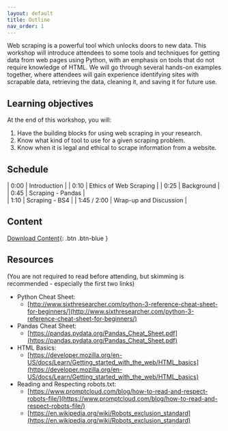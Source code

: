 ```yaml
---
layout: default
title: Outline
nav_order: 1
---
```


Web scraping is a powerful tool which unlocks doors to new data. This workshop will introduce attendees to some tools and techniques for getting data from web pages using Python, with an emphasis on tools that do not require knowledge of HTML. We will go through several hands-on examples together, where attendees will gain experience identifying sites with scrapable data, retrieving the data, cleaning it, and saving it for future use. 

## Learning objectives

At the end of this workshop, you will:
1. Have the building blocks for using web scraping in your research.
2. Know what kind of tool to use for a given scraping problem.
3. Know when it is legal and ethical to scrape information from a website.

## Schedule

| 0:00 | Introduction |
| 0:10 | Ethics of Web Scraping |
| 0:25 | Background |
| 0:45 | Scraping - Pandas |   
| 1:10 | Scraping - BS4 |
| 1:45 / 2:00 | Wrap-up and Discussion |


## Content

[Download Content](https://github.com/ubc-library-rc/intro-web-scraping-Python/raw/main/Notebooks%20%26%20File.zip){: .btn .btn-blue }



## Resources
(You are not required to read before attending, but skimming is recommended - especially the first two links)
* Python Cheat Sheet:
  * [http://www.sixthresearcher.com/python-3-reference-cheat-sheet-for-beginners/](http://www.sixthresearcher.com/python-3-reference-cheat-sheet-for-beginners/)
* Pandas Cheat Sheet:
  * [https://pandas.pydata.org/Pandas_Cheat_Sheet.pdf](https://pandas.pydata.org/Pandas_Cheat_Sheet.pdf)
* HTML Basics:
  * [https://developer.mozilla.org/en-US/docs/Learn/Getting_started_with_the_web/HTML_basics](https://developer.mozilla.org/en-US/docs/Learn/Getting_started_with_the_web/HTML_basics)
* Reading and Respecting robots.txt:
  * [https://www.promptcloud.com/blog/how-to-read-and-respect-robots-file/](https://www.promptcloud.com/blog/how-to-read-and-respect-robots-file/)
  * [https://en.wikipedia.org/wiki/Robots_exclusion_standard](https://en.wikipedia.org/wiki/Robots_exclusion_standard)
